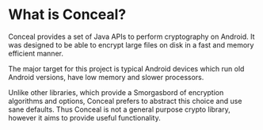 # What is Conceal?

Conceal provides a set of Java APIs to perform cryptography on Android. It was designed to be able to encrypt large files on disk in a fast and memory efficient manner.

The major target for this project is typical Android devices which run old Android versions, have low memory and slower processors.

Unlike other libraries, which provide a Smorgasbord of encryption algorithms and options, Conceal prefers to abstract this choice and use sane defaults. Thus Conceal is not a general purpose crypto library, however it aims to provide useful functionality.
